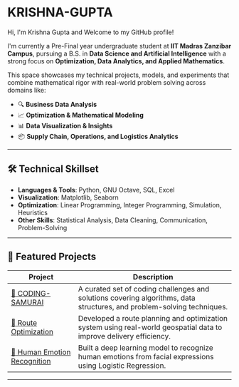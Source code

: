 # KRISHNA-GUPTA

Hi, I'm Krishna Gupta and Welcome to my GitHub profile! 

I'm currently a Pre-Final year undergraduate student at **IIT Madras  Zanzibar Campus**, pursuing a B.S. in **Data Science and Artificial Intelligence** with a strong focus on **Optimization, Data Analytics, and Applied Mathematics**.

This space showcases my technical projects, models, and experiments that combine mathematical rigor with real-world problem solving across domains like:

- 🔍 **Business Data Analysis**
- 📈 **Optimization & Mathematical Modeling**
- 📊 **Data Visualization & Insights**
- 📦 **Supply Chain, Operations, and Logistics Analytics**

---
## 🛠️ Technical Skillset

- **Languages & Tools**: Python, GNU Octave, SQL, Excel  
- **Visualization**: Matplotlib, Seaborn  
- **Optimization**: Linear Programming, Integer Programming, Simulation, Heuristics  
- **Other Skills**: Statistical Analysis, Data Cleaning, Communication, Problem-Solving  

---

## 📂 Featured Projects

| Project | Description |
|--------|-------------|
| [🔗 CODING-SAMURAI](https://github.com/kgupta1502/CODING-SAMURAI) | A curated set of coding challenges and solutions covering algorithms, data structures, and problem-solving techniques. |
| [🔗 Route Optimization](https://github.com/kgupta1502/Route-Optimization-) | Developed a route planning and optimization system using real-world geospatial data to improve delivery efficiency. |
| [🔗 Human Emotion Recognition](https://github.com/kgupta1502/Human_Emotion) | Built a deep learning model to recognize human emotions from facial expressions using Logistic Regression. |

---
